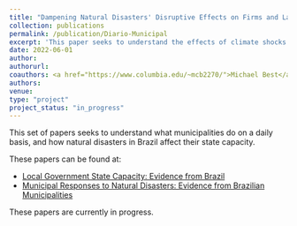 ```yaml
---
title: "Dampening Natural Disasters' Disruptive Effects on Firms and Labor Markets"
collection: publications
permalink: /publication/Diario-Municipal
excerpt: 'This paper seeks to understand the effects of climate shocks on firms and labor markets in Brazil.'
date: 2022-06-01
author: 
authorurl: 
coauthors: <a href="https://www.columbia.edu/~mcb2270/">Michael Best</a>, <a href="https://renatalemos.com/">Renata Lemos</a>, & <a href="https://danielascur.com/">Daniela Scur</a>
authors:
venue: 
type: "project"
project_status: "in_progress"
---
```

This set of papers seeks to understand what municipalities do on a daily basis, and how natural disasters in Brazil affect their state capacity.

These papers can be found at:
- [Local Government State Capacity: Evidence from Brazil](https://www.vansh-gupta.com/publication/Diario-Municipal-Dataset)
- [Municipal Responses to Natural Disasters: Evidence from Brazilian Municipalities](https://www.vansh-gupta.com/publication/Diario-Municipal-Responses)

These papers are currently in progress.